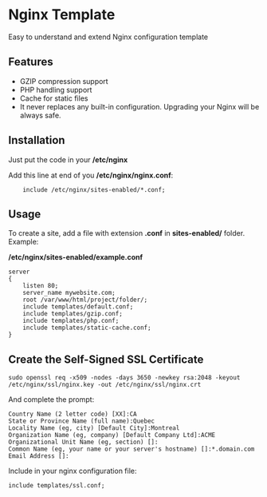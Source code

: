 # Nginx Template

Easy to understand and extend Nginx configuration template

## Features
 * GZIP compression support
 * PHP handling support
 * Cache for static files
 * It never replaces any built-in configuration. Upgrading your Nginx will be always safe.

## Installation
Just put the code in your **/etc/nginx**

Add this line at end of you **/etc/nginx/nginx.conf**:
```nginx
    include /etc/nginx/sites-enabled/*.conf;
```

## Usage

To create a site, add a file with extension **.conf** in **sites-enabled/** folder. Example:

**/etc/nginx/sites-enabled/example.conf**

```nginx
server
{
    listen 80;
    server_name mywebsite.com;
    root /var/www/html/project/folder/;
    include templates/default.conf;
    include templates/gzip.conf;
    include templates/php.conf;
    include templates/static-cache.conf;
}

```

## Create the Self-Signed SSL Certificate
```
sudo openssl req -x509 -nodes -days 3650 -newkey rsa:2048 -keyout /etc/nginx/ssl/nginx.key -out /etc/nginx/ssl/nginx.crt
```

And complete the prompt:
```
Country Name (2 letter code) [XX]:CA
State or Province Name (full name):Quebec
Locality Name (eg, city) [Default City]:Montreal
Organization Name (eg, company) [Default Company Ltd]:ACME
Organizational Unit Name (eg, section) []:
Common Name (eg, your name or your server's hostname) []:*.domain.com
Email Address []:
```

Include in your nginx configuration file:
```nginx
include templates/ssl.conf;
```
